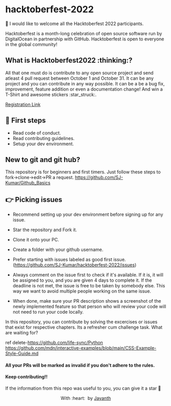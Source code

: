 # hacktoberfest-2022

👋 I would like to welcome all the Hacktoberfest 2022 participants.

Hacktoberfest is a month-long celebration of open source software run by DigitalOcean in partnership with GitHub. Hacktoberfest is open to everyone in the global community!

<h2>
 What is Hacktoberfest2022 :thinking:? 
</h2>
All that one must do is contribute to any open source project and send atleast 4 pull request between October 1 and October 31. It can be any project and you can contribute in any way possible. It can be a be a bug fix, improvement, feature addition  or even a documentation change! And win a T-Shirt and awesome stickers :star_struck:.

[Registration Link](https://hacktoberfest.digitalocean.com/)


## 🛫 First steps

* Read code of conduct.
* Read contributing guidelines.
* Setup your dev environment.

## New to git and git hub?
This repository is for beginners and first timers. Just follow these steps to fork->clone->edit->PR a request.
https://github.com/SJ-Kumar/Github_Basics

## 👉 Picking issues
* Recommend setting up your dev environment before signing up for any issue.

* Star the repository and Fork it.

* Clone it onto your PC.

* Create a folder with your github username.

* Prefer starting with issues labeled as good first issue.(https://github.com/SJ-Kumar/hacktoberfest-2022/issues)

* Always comment on the issue first to check if it's available. If it is, it will be assigned to you, and you are given 4 days to complete it. If the deadline is not met, the issue is free to be taken by somebody else. This way we want to avoid multiple people working on the same issue.

* When done, make sure your PR description shows a screenshot of the newly implemented feature so that person who will review your code will not need to run your code locally.

In this repository, you can contribute by solving the excercises or issues that exist for respective chapters. Its a refresher cum challenge task. What are waiting for?













ref delete-https://github.com/life-sync/Python
https://github.com/mdn/interactive-examples/blob/main/CSS-Example-Style-Guide.md














#### All your PRs will be marked as invalid if you don't adhere to the rules.

#### Keep contributing!!

 If the information from this repo was useful to you, you can give it a star 🌟

<p align="center">
	With :heart: &nbsp;by <a href="sj-kumar.github.io/" target="_blank">Jayanth</a>
</p>
